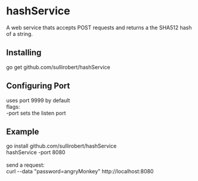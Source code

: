 # hashService
A web service thats accepts POST requests and returns a the SHA512 hash of a string.


## Installing
go get github.com/sullirobert/hashService


## Configuring Port
uses port 9999 by default<br/>
flags:<br/>
    -port sets the listen port<br/>


## Example
go install github.com/sullirobert/hashService<br/>
hashService -port 8080<br/>
<br/>
send a request:<br/>
curl --data "password=angryMonkey" http://localhost:8080
